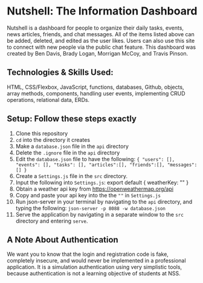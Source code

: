 # Nutshell: The Information Dashboard
Nutshell is a dashboard for people to organize their daily tasks, events, news articles, friends, and chat messages.
All of the items listed above can be added, deleted, and edited as the user likes.
Users can also use this site to connect with new people via the public chat feature.
This dashboard was created by Ben Davis, Brady Logan, Morrigan McCoy, and Travis Pinson.

## Technologies & Skills Used:
HTML, CSS/Flexbox, JavaScript, functions, databases, Github, objects, array methods, components, handling user events, implementing CRUD operations, relational data, ERDs.

## Setup: Follow these steps exactly

1. Clone this repository
2. `cd` into the directory it creates
3. Make a `database.json` file in the `api` directory
4. Delete the `.ignore` file in the `api` directory
5. Edit the `database.json` file to have the following:
`{
  "users": [],
  "events": [],
  "tasks": [],
  "articles":[],
  "friends":[],
  "messages": []
}`
6. Create a `Settings.js` file in the `src` directory.
7. Input the following into `Settings.js`:
export default {
    weatherKey: ""
}
8. Obtain a weather api key from https://openweathermap.org/api
9. Copy and paste your api key into the the `""` in `Settings.js`
10. Run json-server in your terminal by navigating to the `api` directory, and typing the following:
`json-server -p 8088 -w database.json`
11. Serve the application by navigating in a separate window to the `src` directory and entering `serve`.


## A Note About Authentication

We want you to know that the login and registration code is fake, completely insecure, and would never be implemented in a professional application. It is a simulation authentication using very simplistic tools, because authentication is not a learning objective of students at NSS.
